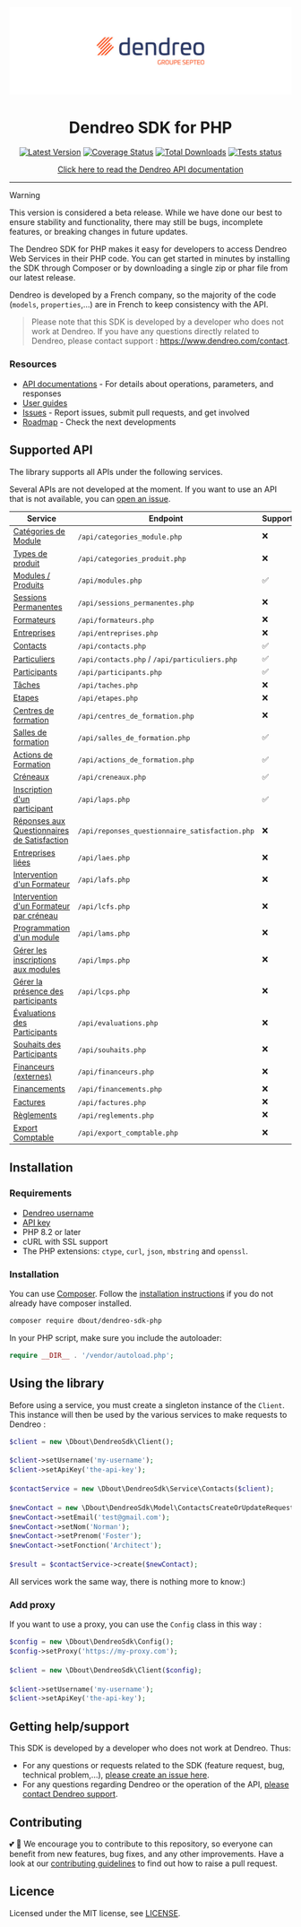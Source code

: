 ![Logo Dendreo](logo-dendreo.jpg)

<h1 align="center">Dendreo SDK for PHP</h1>

<div align="center">
    <p>
        <a href="https://github.com/dimitriBouteille/dendreo-sdk-php"><img alt="Latest Version" src="https://img.shields.io/github/v/release/dimitriBouteille/dendreo-sdk-php"></a>
        <a href="https://sonarcloud.io/summary/new_code?id=dimitriBouteille_dendreo-sdk-php"><img alt="Coverage Status" src="https://sonarcloud.io/api/project_badges/measure?project=dimitriBouteille_dendreo-sdk-php&metric=coverage"></a>
        <a href="https://packagist.org/packages/dbout/dendreo-sdk-php"><img alt="Total Downloads" src="https://img.shields.io/packagist/dt/dbout/dendreo-sdk-php"></a>
        <a href="https://github.com/dimitriBouteille/dendreo-sdk-php/actions/workflows/tests.yml"><img alt="Tests status" src="https://img.shields.io/github/actions/workflow/status/dimitriBouteille/dendreo-sdk-php/tests.yml?label=tests"></a>
    </p>
    <p>
        <a href="https://developers.dendreo.com" target="_blank">
            Click here to read the Dendreo API documentation
        </a> 
    </p>
</div>

---

> [!WARNING] 
> This version is considered a beta release. While we have done our best to ensure stability and functionality, there may still be bugs, incomplete features, or breaking changes in future updates.

The Dendreo SDK for PHP makes it easy for developers to access Dendreo Web Services in their PHP code. You can get started in minutes by installing the SDK through Composer or by downloading a single zip or phar file from our latest release.

Dendreo is developed by a French company, so the majority of the code (`models`, `properties`,...) are in French to keep consistency with the API.

> Please note that this SDK is developed by a developer who does not work at Dendreo. If you have any questions directly related to Dendreo, please contact support : https://www.dendreo.com/contact.

### Resources

- [API documentations](https://developers.dendreo.com/) - For details about operations, parameters, and responses
- [User guides](https://doc.dendreo.com/)
- [Issues](https://github.com/dimitriBouteille/dendreo-sdk-php/issues) - Report issues, submit pull requests, and get involved
- [Roadmap](https://portail.dendreo.com/roadmap) - Check the next developments

## Supported API

The library supports all APIs under the following services. 

Several APIs are not developed at the moment. If you want to use an API that is not available, you can [open an issue](https://github.com/dimitriBouteille/dendreo-sdk-php/issues/new/choose).

| Service                                                                                                                    | Endpoint                                       | Supported |
|----------------------------------------------------------------------------------------------------------------------------|------------------------------------------------|-----------|
| [Catégories de Module](https://developers.dendreo.com/#categories-de-module)                                               | `/api/categories_module.php`                   | ❌         |
| [Types de produit](https://developers.dendreo.com/#types-de-produit)                                                       | `/api/categories_produit.php`                  | ❌         | 
| [Modules / Produits](https://developers.dendreo.com/#particuliers)                                                         | `/api/modules.php`                             | ✅         |
| [Sessions Permanentes](https://developers.dendreo.com/#sessions-permanentes)                                               | `/api/sessions_permanentes.php`                | ❌         | 
| [Formateurs](https://developers.dendreo.com/#formateurs)                                                                   | `/api/formateurs.php`                          | ❌         | 
| [Entreprises](https://developers.dendreo.com/#entreprises)                                                                 | `/api/entreprises.php`                         | ❌         | 
| [Contacts](https://developers.dendreo.com/#contacts)                                                                       | `/api/contacts.php`                            | ✅         |
| [Particuliers](https://developers.dendreo.com/#particuliers)                                                               | `/api/contacts.php` / `/api/particuliers.php`  | ✅         | 
| [Participants](https://developers.dendreo.com/#participants)                                                               | `/api/participants.php`                        | ✅         |
| [Tâches](https://developers.dendreo.com/#taches)                                                                           | `/api/taches.php`                              | ❌         | 
| [Etapes](https://developers.dendreo.com/#etapes)                                                                           | `/api/etapes.php`                              | ❌         | 
| [Centres de formation](https://developers.dendreo.com/#centres-de-formation)                                               | `/api/centres_de_formation.php`                | ❌         |
| [Salles de formation](https://developers.dendreo.com/#salles-de-formation)                                                 | `/api/salles_de_formation.php`                 | ✅         |
| [Actions de Formation](https://developers.dendreo.com/#actions-de-formation)                                               | `/api/actions_de_formation.php`                | ✅         |
| [Créneaux](https://developers.dendreo.com/#creneaux)                                                                       | `/api/creneaux.php`                            | ✅         |
| [Inscription d'un participant](https://developers.dendreo.com/#inscription-d-39-un-participant)                            | `/api/laps.php`                                | ✅         |
| [Réponses aux Questionnaires de Satisfaction](https://developers.dendreo.com/#reponses-aux-questionnaires-de-satisfaction) | `/api/reponses_questionnaire_satisfaction.php` | ❌         |
| [Entreprises liées](https://developers.dendreo.com/#entreprises-liees)                                                     | `/api/laes.php`                                | ❌         |
| [Intervention d'un Formateur](https://developers.dendreo.com/#intervention-d-39-un-formateur)                              | `/api/lafs.php`                                | ❌         |
| [Intervention d'un Formateur par créneau](https://developers.dendreo.com/#intervention-d-39-un-formateur-par-creneau)      | `/api/lcfs.php`                                | ❌         |
| [Programmation d'un module](https://developers.dendreo.com/#programmation-d-39-un-module)                                  | `/api/lams.php`                                | ❌         |
| [Gérer les inscriptions aux modules](https://developers.dendreo.com/#gerer-les-inscriptions-aux-modules)                   | `/api/lmps.php`                                | ❌         |
| [Gérer la présence des participants](https://developers.dendreo.com/#gerer-la-presence-des-participants)                   | `/api/lcps.php`                                | ❌         |
| [Évaluations des Participants](https://developers.dendreo.com/#evaluations-des-participants)                               | `/api/evaluations.php`                         | ❌          |
| [Souhaits des Participants](https://developers.dendreo.com/#souhaits-des-participants)                                                                                              | `/api/souhaits.php`                            | ❌  |
| [Financeurs (externes)](https://developers.dendreo.com/#financeurs-externes) | `/api/financeurs.php`                          | ❌ |
| [Financements](https://developers.dendreo.com/#financements) | `/api/financements.php`                        | ❌ |
| [Factures](https://developers.dendreo.com/#factures) | `/api/factures.php`                            | ❌ |
| [Règlements](https://developers.dendreo.com/#reglements) | `/api/reglements.php`                          | ❌ |
| [Export Comptable](https://developers.dendreo.com/#export-comptable) | `/api/export_comptable.php`                                               | ❌ |

## Installation

### Requirements

- [Dendreo username](https://developers.dendreo.com/#fonctionnement-general)
- [API key](https://pro.dendreo.com/redirect/api)
- PHP 8.2 or later
- cURL with SSL support
- The PHP extensions: `ctype`, `curl`, `json`, `mbstring` and `openssl`.

### Installation

You can use [Composer](https://getcomposer.org/). Follow the [installation instructions](https://getcomposer.org/doc/00-intro.md) if you do not already have composer installed.

~~~bash
composer require dbout/dendreo-sdk-php
~~~

In your PHP script, make sure you include the autoloader:

~~~php
require __DIR__ . '/vendor/autoload.php';
~~~

## Using the library

Before using a service, you must create a singleton instance of the `Client`. This instance will then be used by the various services to make requests to Dendreo :

```php
$client = new \Dbout\DendreoSdk\Client();

$client->setUsername('my-username');
$client->setApiKey('the-api-key');

$contactService = new \Dbout\DendreoSdk\Service\Contacts($client);

$newContact = new \Dbout\DendreoSdk\Model\ContactsCreateOrUpdateRequest();
$newContact->setEmail('test@gmail.com');
$newContact->setNom('Norman');
$newContact->setPrenom('Foster');
$newContact->setFonction('Architect');

$result = $contactService->create($newContact);
```

All services work the same way, there is nothing more to know:)

### Add proxy

If you want to use a proxy, you can use the `Config` class in this way :

```php
$config = new \Dbout\DendreoSdk\Config();
$config->setProxy('https://my-proxy.com');

$client = new \Dbout\DendreoSdk\Client($config);

$client->setUsername('my-username');
$client->setApiKey('the-api-key');
```

## Getting help/support

This SDK is developed by a developer who does not work at Dendreo. Thus:

- For any questions or requests related to the SDK (feature request, bug, technical problem,...), [please create an issue here](https://github.com/dimitriBouteille/dendreo-sdk-php/issues/new/choose).
- For any questions regarding Dendreo or the operation of the API, [please contact Dendreo support](https://www.dendreo.com/contact).

## Contributing

💕 🦄 We encourage you to contribute to this repository, so everyone can benefit from new features, bug fixes, and any other improvements. Have a look at our [contributing guidelines](CONTRIBUTING.md) to find out how to raise a pull request.

## Licence

Licensed under the MIT license, see [LICENSE](LICENSE).